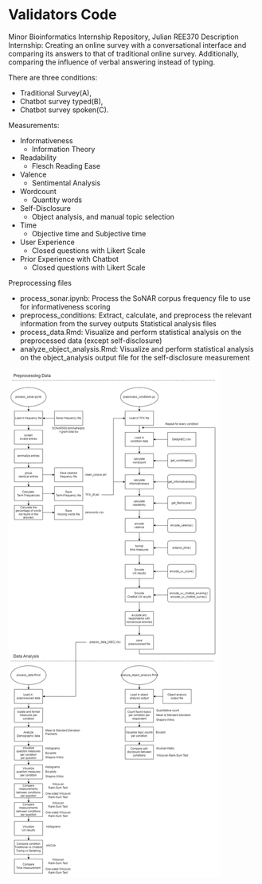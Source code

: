 # Validators Code

Minor Bioinformatics Internship Repository, Julian REE370
Description Internship: 
Creating an online survey with a conversational interface and comparing its answers to that of traditional online survey. Additionally, comparing the influence of verbal answering instead of typing.

There are three conditions: 
- Traditional Survey(A),
- Chatbot survey typed(B),
- Chatbot survey spoken(C).

Measurements:
- Informativeness
  - Information Theory 
- Readability
  - Flesch Reading Ease 
- Valence
  - Sentimental Analysis 
- Wordcount
  - Quantity words
- Self-Disclosure
  - Object analysis, and manual topic selection
- Time
  - Objective time and Subjective time 
- User Experience
  - Closed questions with Likert Scale
- Prior Experience with Chatbot
  - Closed questions with Likert Scale

Preprocessing files
- process_sonar.ipynb: Process the SoNAR corpus frequency file to use for informativeness scoring
- preprocess_conditions: Extract, calculate, and preprocess the relevant information from the survey outputs
Statistical analysis files
- process_data.Rmd: Visualize and perform statistical analysis on the preprocessed data (except self-disclosure)
- analyze_object_analysis.Rmd: Visualize and perform statistical analysis on the object_analysis output file for the self-disclosure measurement


![alt text](https://github.com/Goblok0/Validators/blob/bc9fc9d167da53009579b6cbbe9ef8322a21e717/Flowchart_Validators_Code.png)
